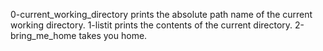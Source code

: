 0-current_working_directory prints the absolute path name of the current working directory.
1-listit prints the contents of the current directory.
2-bring_me_home takes you home.
